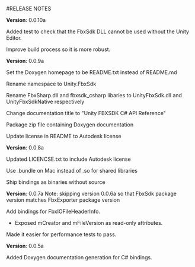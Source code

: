 #RELEASE NOTES

**Version**: 0.0.10a

Added test to check that the FbxSdk DLL cannot be used without the Unity Editor.

Improve build process so it is more robust.

**Version**: 0.0.9a

Set the Doxygen homepage to be README.txt instead of README.md

Rename namespace to Unity.FbxSdk

Rename FbxSharp.dll and fbxsdk_csharp libaries to UnityFbxSdk.dll and UnityFbxSdkNative respectively

Change documentation title to "Unity FBXSDK C# API Reference"

Package zip file containing Doxygen documentation

Update license in README to Autodesk license

**Version**: 0.0.8a

Updated LICENCSE.txt to include Autodesk license

Use .bundle on Mac instead of .so for shared libraries

Ship bindings as binaries without source

**Version**: 0.0.7a
Note: skipping version 0.0.6a so that FbxSdk package version matches FbxExporter package version

Add bindings for FbxIOFileHeaderInfo. 
  - Exposed mCreator and mFileVersion as read-only attributes.

Made it easier for performance tests to pass.

**Version**: 0.0.5a

Added Doxygen documentation generation for C# bindings.